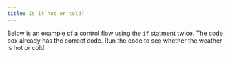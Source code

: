 ```yaml
---
title: Is it hot or cold?
---
```


Below is an example of a control flow using the `if` statment twice. The code box already has the correct code. Run the code to see whether the weather is hot or cold.
